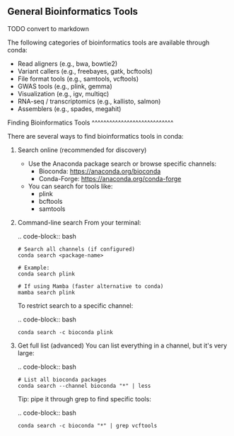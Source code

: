 ## General Bioinformatics Tools
TODO convert to markdown

The following categories of bioinformatics tools are available through conda:

* Read aligners (e.g., bwa, bowtie2)
* Variant callers (e.g., freebayes, gatk, bcftools) 
* File format tools (e.g., samtools, vcftools)
* GWAS tools (e.g., plink, gemma)
* Visualization (e.g., igv, multiqc)
* RNA-seq / transcriptomics (e.g., kallisto, salmon)
* Assemblers (e.g., spades, megahit)

Finding Bioinformatics Tools
^^^^^^^^^^^^^^^^^^^^^^^^^^^^

  There are several ways to find bioinformatics tools in conda:

  1. Search online (recommended for discovery)
     * Use the Anaconda package search or browse specific channels:
       * Bioconda: https://anaconda.org/bioconda
       * Conda-Forge: https://anaconda.org/conda-forge
     * You can search for tools like:
       * plink
       * bcftools
       * samtools

  2. Command-line search
     From your terminal:

     .. code-block:: bash

         # Search all channels (if configured)
         conda search <package-name>

         # Example:
         conda search plink

         # If using Mamba (faster alternative to conda)
         mamba search plink

     To restrict search to a specific channel:

     .. code-block:: bash

         conda search -c bioconda plink

  3. Get full list (advanced)
     You can list everything in a channel, but it's very large:

     .. code-block:: bash

         # List all bioconda packages
         conda search --channel bioconda "*" | less

     Tip: pipe it through grep to find specific tools:

     .. code-block:: bash

         conda search -c bioconda "*" | grep vcftools